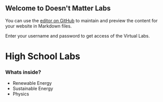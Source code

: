 ## Welcome to Doesn't Matter Labs

You can use the [editor on GitHub](https://github.com/rodincode/labs/edit/main/README.md) to maintain and preview the content for your website in Markdown files.

Enter your username and password to get access of the Virtual Labs.

# High School Labs
### Whats inside?

- Renewable Energy
- Sustainable Energy
- Physics


